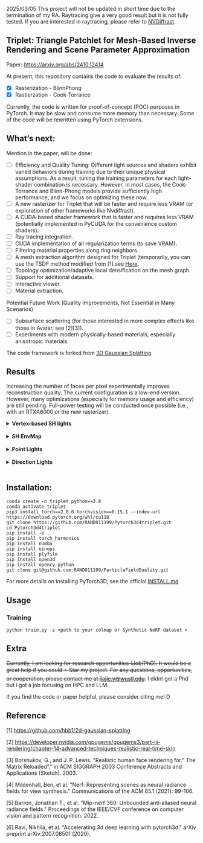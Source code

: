 2025/03/05 This project will not be updated in short time due to the termination of my RA. Raytracing give a very good result but it is not fully tested. If you are interested in raytracing, please refer to [NVDiffrast](url).


## Triplet: Triangle Patchlet for Mesh-Based Inverse Rendering and Scene Parameter Approximation

Paper: https://arxiv.org/abs/2410.12414

At present, this repository contains the code to evaluate the results of:
- [x] Rasterization - BlinnPhong
- [x] Rastierzation - Cook-Torrance

Currently, the code is written for proof-of-concept (POC) purposes in PyTorch. It may be slow and consume more memory than necessary. Some of the code will be rewritten using PyTorch extensions.

## What‘s next:

Mention in the paper, will be done:
- [ ] Efficiency and Quality Tuning: Different light sources and shaders exhibit varied behaviors during training due to their unique physical assumptions. As a result, tuning the training parameters for each light-shader combination is necessary. However, in most cases, the Cook-Torrance and Blinn-Phong models provide sufficiently high performance, and we focus on optimizing these now.
- [ ] A new rasterizer for Triplet that will be faster and require less VRAM (or exploration of other frameworks like Nvdiffrast).
- [ ] A CUDA-based shader framework that is faster and requires less VRAM (potentially implemented in PyCUDA for the convenience custom shaders).
- [ ] Ray tracing integration.
- [ ] CUDA implementation of all regularization terms (to save VRAM).
- [ ] Filtering material properties along ring neighbors.
- [ ] A mesh extraction algorithm designed for Triplet (temporarily, you can use the TSDF method modified from [1].see  [Here](scene/__init__.py#L209).
- [ ] Topology optimization/adaptive local densification on the mesh graph.
- [ ] Support for additional datasets.
- [ ] Interactive viewer.
- [ ] Material extraction.

Potential Future Work (Quality Improvements, Not Essential in Many Scenarios)
- [ ] Subsurface scattering (for those interested in more complex effects like those in Avatar, see [2][3]).
- [ ] Experiments with modern physically-based materials, especially anisotropic materials.

The code framework is forked from [3D Gaussian Splatting](https://github.com/graphdeco-inria/gaussian-splatting/blob/main/README.md?plain=1)

## Results
Increasing the number of faces per pixel experimentally improves reconstruction quality. The current configuration is a low-end version. However, many optimizations (especially for memory usage and efficiency) are still pending. Full-power testing will be conducted once possible (i.e., with an RTXA6000 or the new rasterizer).

<details>
<summary><span style="font-weight: bold;"> Vertex-based SH lights </span></summary>
  
### NeRF synthetic dataset [4]
Faces_Per_Pixels: 20, grad_threhold=7.5e-5, sh_degree=5, beta (0.5,0.999)
| Method                     | Chair | Drums | Ficus | HotDog | Lego | Materials | Mic | Ship (1e-4) |
| ---------------------------| ------| ----- | ----- | ------ | ---- | --------- |---- |----- |
| Rasterization/BlinnPhong   |       |       |       |        |      |           |     |      |
| Rasterization/CookTorrance | 32.99 | 24.79 | 29.69 | 34.33  |29.81 |   27.12   |33.28|25.89 |
| RayTrace/BlinnPhong        |       |       |       |        |      |           |     |      |
| RayTrace/CookTorrance      |       |       |       |        |      |           |     |      |

Faces_Per_Pixels: 30, grad_threhold=7.5e-5, sh_degree=5, beta (0.5,0.999)
| Method                     | Chair | Drums | Ficus | HotDog | Lego | Materials | Mic | Ship |
| ---------------------------| ------| ----- | ----- | ------ | ---- | --------- |---- |----- |
| Rasterization/BlinnPhong   |       |       |       |        |      |           |     |      |
| Rasterization/CookTorrance |       |25.91  |       |        |      |           |     |      |
| RayTrace/BlinnPhong        |       |       |       |        |      |           |     |      |
| RayTrace/CookTorrance      |       |       |       |        |      |           |     |      |

Faces_Per_Pixels: 50, grad_threhold=7.5e-5, sh_degree=5, beta (0.5,0.999)
| Method                     | Chair | Drums | Ficus | HotDog | Lego | Materials | Mic | Ship |
| ---------------------------| ------| ----- | ----- | ------ | ---- | --------- |---- |----- |
| Rasterization/BlinnPhong   |       |       |       |        |      |           |     |      |
| Rasterization/CookTorrance |       |  |       |        |      |           |     |      |
| RayTrace/BlinnPhong        |       |       |       |        |      |           |     |      |
| RayTrace/CookTorrance      |       |       |       |        |      |           |     |      |

### Mip-NeRF360 dataset v2[5] 
Faces_Per_Pixels: 20, grad_threhold=1e-4 , sh_degree=3, random_background =True, no regulation terms, compensate_random_Point=True
| Method                     | Garden | Bicycle | Bonsai | Counter | Kitchen(sh_degree=1) | Room | Stump |
| ---------------------------| -------| ------- | ------ | ------- | ------- | ---- |------ |
| Rasterization/BlinnPhong   | 22.14  |20.93    |23.98   | 23.60   | 23.62  |23.97  |19.16   |
| Rasterization/CookTorrance |        |         |        |         |         |      |       |
| RayTrace/BlinnPhong        |        |         |        |         |         |      |       |
| RayTrace/CookTorrance      |        |         |        |         |         |      |       |

Faces_Per_Pixels: 40, grad_threhold=1e-4 , sh_degree=2, random_background =True, no regulation terms, compensate_random_Point=True
| Method                     | Garden | Bicycle | Bonsai | Counter | Kitchen | Room | Stump |
| ---------------------------| -------| ------- | ------ | ------- | ------- | ---- |------ |
| Rasterization/BlinnPhong   |        |         |        |         |         |      |       |
| Rasterization/CookTorrance |        |         |        |         |         |      |       |
| RayTrace/BlinnPhong        |        |         |        |         |         |      |       |
| RayTrace/CookTorrance      |        |         |        |         |         |      |       |

</details>
<br>

<details>
<summary><span style="font-weight: bold;">SH EnvMap</span></summary>
SH_degree = 9

### NeRF synthetic dataset 
Faces_Per_Pixels: 20, grad_threhold=7.5e-5 
| Method                     | Chair | Drums | Ficus | HotDog | Lego | Materials | Mic | Ship (1e-4) |
| ---------------------------| ------| ----- | ----- | ------ | ---- | --------- |---- |----- |
| Rasterization/BlinnPhong   |       |       |       |        |      |           |     |      |
| Rasterization/CookTorrance |  |  |  |   | |     || |
| RayTrace/BlinnPhong        |       |       |       |        |      |           |     |      |
| RayTrace/CookTorrance      |       |       |       |        |      |           |     |      |

Faces_Per_Pixels: 30 grad_threhold=7.5e-5 
| Method                     | Chair | Drums | Ficus | HotDog | Lego | Materials | Mic | Ship |
| ---------------------------| ------| ----- | ----- | ------ | ---- | --------- |---- |----- |
| Rasterization/BlinnPhong   |       |       |       |        |      |           |     |      |
| Rasterization/CookTorrance |       | |       |        |      |           |     |      |
| RayTrace/BlinnPhong        |       |       |       |        |      |           |     |      |
| RayTrace/CookTorrance      |       |       |       |        |      |           |     |      |

Faces_Per_Pixels: 50 grad_threhold=7.5e-5 
| Method                     | Chair | Drums | Ficus | HotDog | Lego | Materials | Mic | Ship |
| ---------------------------| ------| ----- | ----- | ------ | ---- | --------- |---- |----- |
| Rasterization/BlinnPhong   |       |       |       |        |      |           |     |      |
| Rasterization/CookTorrance |       |  |       |        |      |           |     |      |
| RayTrace/BlinnPhong        |       |       |       |        |      |           |     |      |
| RayTrace/CookTorrance      |       |       |       |        |      |           |     |      |

### Mip-NeRF360 dataset v2
Faces_Per_Pixels: 20, grad_threhold=2e-4 ,random_background =True
| Method                     | Garden | Bicycle | Bonsai | Counter | Kitchen | Room | Stump |
| ---------------------------| -------| ------- | ------ | ------- | ------- | ---- |------ |
| Rasterization/BlinnPhong   |        |         |        |         |         |      |       |
| Rasterization/CookTorrance |        |         |        |         |         |      |       |
| RayTrace/BlinnPhong        |        |         |        |         |         |      |       |
| RayTrace/CookTorrance      |        |         |        |         |         |      |       |

Faces_Per_Pixels: 40
| Method                     | Garden | Bicycle | Bonsai | Counter | Kitchen | Room | Stump |
| ---------------------------| -------| ------- | ------ | ------- | ------- | ---- |------ |
| Rasterization/BlinnPhong   |        |         |        |         |         |      |       |
| Rasterization/CookTorrance |        |         |        |         |         |      |       |
| RayTrace/BlinnPhong        |        |         |        |         |         |      |       |
| RayTrace/CookTorrance      |        |         |        |         |         |      |       |

</details>
<br>

<details>
<summary><span style="font-weight: bold;">Point Lights</span></summary>
Faces_Per_Pixels: 20, grad_threhold=7.5e-5 
### NeRF synthetic dataset 
  
| Method                     | Chair | Drums | Ficus | HotDog | Lego | Materials | Mic | Ship (1e-4) |
| ---------------------------| ------| ----- | ----- | ------ | ---- | --------- |---- |----- |
| Rasterization/BlinnPhong   |       |       |       |        |      |           |     |      |
| Rasterization/CookTorrance |  | |  |   | |      || |
| RayTrace/BlinnPhong        |       |       |       |        |      |           |     |      |
| RayTrace/CookTorrance      |       |       |       |        |      |           |     |      |

Faces_Per_Pixels: 30 grad_threhold=7.5e-5 
| Method                     | Chair | Drums | Ficus | HotDog | Lego | Materials | Mic | Ship |
| ---------------------------| ------| ----- | ----- | ------ | ---- | --------- |---- |----- |
| Rasterization/BlinnPhong   |       |       |       |        |      |           |     |      |
| Rasterization/CookTorrance |       | |       |        |      |           |     |      |
| RayTrace/BlinnPhong        |       |       |       |        |      |           |     |      |
| RayTrace/CookTorrance      |       |       |       |        |      |           |     |      |

Faces_Per_Pixels: 50 grad_threhold=7.5e-5 
| Method                     | Chair | Drums | Ficus | HotDog | Lego | Materials | Mic | Ship |
| ---------------------------| ------| ----- | ----- | ------ | ---- | --------- |---- |----- |
| Rasterization/BlinnPhong   |       |       |       |        |      |           |     |      |
| Rasterization/CookTorrance |       |  |       |        |      |           |     |      |
| RayTrace/BlinnPhong        |       |       |       |        |      |           |     |      |
| RayTrace/CookTorrance      |       |       |       |        |      |           |     |      |

### Mip-NeRF360 dataset v2
Faces_Per_Pixels: 20, grad_threhold=2e-4 , random_background =True
| Method                     | Garden | Bicycle | Bonsai | Counter | Kitchen | Room | Stump |
| ---------------------------| -------| ------- | ------ | ------- | ------- | ---- |------ |
| Rasterization/BlinnPhong   |        |         |        |         |         |      |       |
| Rasterization/CookTorrance |        |         |        |         |         |      |       |
| RayTrace/BlinnPhong        |        |         |        |         |         |      |       |
| RayTrace/CookTorrance      |        |         |        |         |         |      |       |

Faces_Per_Pixels: 40
| Method                     | Garden | Bicycle | Bonsai | Counter | Kitchen | Room | Stump |
| ---------------------------| -------| ------- | ------ | ------- | ------- | ---- |------ |
| Rasterization/BlinnPhong   |        |         |        |         |         |      |       |
| Rasterization/CookTorrance |        |         |        |         |         |      |       |
| RayTrace/BlinnPhong        |        |         |        |         |         |      |       |
| RayTrace/CookTorrance      |        |         |        |         |         |      |       |

</details>
<br>


<details>
<summary><span style="font-weight: bold;">Direction Lights</span></summary>
Faces_Per_Pixels: 20, grad_threhold=7.5e-5 
### NeRF synthetic dataset 
| Method                     | Chair | Drums | Ficus | HotDog | Lego | Materials | Mic | Ship (1e-4) |
| ---------------------------| ------| ----- | ----- | ------ | ---- | --------- |---- |----- |
| Rasterization/BlinnPhong   |       |       |       |        |      |           |     |      |
| Rasterization/CookTorrance |  | |  |   | |     | | |
| RayTrace/BlinnPhong        |       |       |       |        |      |           |     |      |
| RayTrace/CookTorrance      |       |       |       |        |      |           |     |      |

Faces_Per_Pixels: 30 grad_threhold=7.5e-5 
| Method                     | Chair | Drums | Ficus | HotDog | Lego | Materials | Mic | Ship |
| ---------------------------| ------| ----- | ----- | ------ | ---- | --------- |---- |----- |
| Rasterization/BlinnPhong   |       |       |       |        |      |           |     |      |
| Rasterization/CookTorrance |       |  |       |        |      |           |     |      |
| RayTrace/BlinnPhong        |       |       |       |        |      |           |     |      |
| RayTrace/CookTorrance      |       |       |       |        |      |           |     |      |

Faces_Per_Pixels: 50 grad_threhold=7.5e-5 
| Method                     | Chair | Drums | Ficus | HotDog | Lego | Materials | Mic | Ship |
| ---------------------------| ------| ----- | ----- | ------ | ---- | --------- |---- |----- |
| Rasterization/BlinnPhong   |       |       |       |        |      |           |     |      |
| Rasterization/CookTorrance |       |  |       |        |      |           |     |      |
| RayTrace/BlinnPhong        |       |       |       |        |      |           |     |      |
| RayTrace/CookTorrance      |       |       |       |        |      |           |     |      |

### Mip-NeRF360 dataset v2
Faces_Per_Pixels: 20, grad_threhold=2e-4 , random_background =True
| Method                     | Garden | Bicycle | Bonsai | Counter | Kitchen | Room | Stump |
| ---------------------------| -------| ------- | ------ | ------- | ------- | ---- |------ |
| Rasterization/BlinnPhong   |        |         |        |         |         |      |       |
| Rasterization/CookTorrance |        |         |        |         |         |      |       |
| RayTrace/BlinnPhong        |        |         |        |         |         |      |       |
| RayTrace/CookTorrance      |        |         |        |         |         |      |       |

Faces_Per_Pixels: 40
| Method                     | Garden | Bicycle | Bonsai | Counter | Kitchen | Room | Stump |
| ---------------------------| -------| ------- | ------ | ------- | ------- | ---- |------ |
| Rasterization/BlinnPhong   |        |         |        |         |         |      |       |
| Rasterization/CookTorrance |        |         |        |         |         |      |       |
| RayTrace/BlinnPhong        |        |         |        |         |         |      |       |
| RayTrace/CookTorrance      |        |         |        |         |         |      |       |

</details>
<br>

## Installation:
```shell
conda create -n triplet python==3.8
conda activate triplet
pip3 install torch==2.0.0 torchvision==0.15.1 --index-url https://download.pytorch.org/whl/cu118
git clone https://github.com/RANDO11199/Pytorch3d4triplet.git
cd Pytorch3d4triplet
pip install -e .
pip install torch_harmonics
pip install numba
pip install einops
pip install plyfile
pip install open3d
pip install opencv-python
git clone git@github.com:RANDO11199/ParticleFieldDuality.git
```
For more details on installing PyTorch3D, see the official [INSTALL.md](https://github.com/facebookresearch/pytorch3d/blob/main/INSTALL.md#building--installing-from-source)

## Usage
### Training
```shell
python train.py -s <path to your colmap or Synthetic NeRF dataset > 
```
## Extra
~~Currently, I am looking for research opportunities (Job/PhD). It would be a great help if you could ⭐ Star my project. For any questions, opportunities, or cooperation, please contact me at jiajie.y@wustl.edu.~~  I didnt get a Phd but i got a job focusing on HPC and LLM.

If you find the code or paper helpful, please consider citing me!:D

## Reference
[1] https://github.com/hbb1/2d-gaussian-splatting

[2] https://developer.nvidia.com/gpugems/gpugems3/part-iii-rendering/chapter-14-advanced-techniques-realistic-real-time-skin

[3] Borshukov, G., and J. P. Lewis. "Realistic human face rendering for." The Matrix Reloaded”,” in ACM SIGGRAPH 2003 Conference Abstracts and Applications (Sketch). 2003.

[4] Mildenhall, Ben, et al. "Nerf: Representing scenes as neural radiance fields for view synthesis." Communications of the ACM 65.1 (2021): 99-106.

[5] Barron, Jonathan T., et al. "Mip-nerf 360: Unbounded anti-aliased neural radiance fields." Proceedings of the IEEE/CVF conference on computer vision and pattern recognition. 2022.

[6] Ravi, Nikhila, et al. "Accelerating 3d deep learning with pytorch3d." arXiv preprint arXiv:2007.08501 (2020).
